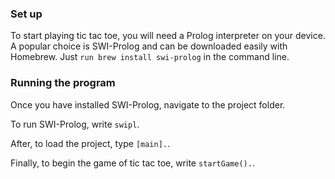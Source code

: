 ### Set up

To start playing tic tac toe, you will need a Prolog interpreter on your device. A popular choice is SWI-Prolog and can be downloaded easily with Homebrew. Just `run brew install swi-prolog` in the command line.

### Running the program

Once you have installed SWI-Prolog, navigate to the project folder.

To run SWI-Prolog, write `swipl`.

After, to load the project, type `[main].`.

Finally, to begin the game of tic tac toe, write `startGame().`.
